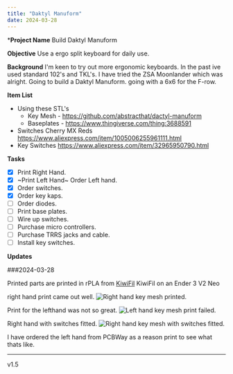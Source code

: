 ```yaml
---
title: "Daktyl Manuform"
date: 2024-03-28
---
```


***Project Name**
Build Daktyl Manuform

**Objective**
Use a ergo split keyboard for daily use.

**Background**
I'm keen to try out more ergonomic keyboards. In the past ive used standard 102's and TKL's. I have tried the ZSA Moonlander which was alright. Going to build a Daktyl Manuform. going with a 6x6 for the F-row.

**Item List**
- Using these STL's
    - Key Mesh - https://github.com/abstracthat/dactyl-manuform
    - Baseplates - https://www.thingiverse.com/thing:3688591
- Switches Cherry MX Reds https://www.aliexpress.com/item/1005006255961111.html
- Key Switches https://www.aliexpress.com/item/32965950790.html

**Tasks**
- [x] Print Right Hand.
- [x] ~Print Left Hand~ Order Left hand.
- [x] Order switches.
- [x] Order key kaps.
- [ ] Order diodes.
- [ ] Print base plates.
- [ ] Wire up switches.
- [ ] Purchase micro controllers.
- [ ] Purchase TRRS jacks and cable.
- [ ] Install key switches.

**Updates**

###2024-03-28

Printed parts are printed in rPLA from 
<a href="https://www.kiwifil.shop/">KiwiFil</a>
KiwiFil on an Ender 3 V2 Neo

right hand print came out well.
<img src="{{site.baseurl | prepend: site.url}}assets/IMG_4391.jpg" alt="Right hand key mesh printed." />

Print for the lefthand was not so great.
<img src="{{site.baseurl | prepend: site.url}}assets/IMG_4488.JPG" alt="Left hand key mesh print failed." />

Right hand with switches fitted.
<img src="{{site.baseurl | prepend: site.url}}assets/IMG_4489.JPG" alt="Right hand key mesh with switches fitted." />

I have ordered the left hand from PCBWay as a reason print to see what thats like.

---
v1.5